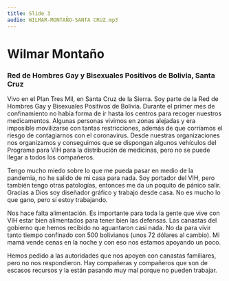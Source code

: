 ```yaml
---
title: Slide 3
audio: WILMAR-MONTAÑO-SANTA CRUZ.mp3
---
```


# Wilmar Montaño
### Red de Hombres Gay y Bisexuales Positivos de Bolivia, Santa Cruz

Vivo en el Plan Tres Mil, en Santa Cruz de la Sierra. Soy parte de la Red de Hombres Gay y Bisexuales Positivos de Bolivia. Durante el primer mes de confinamiento no había forma de ir hasta los centros para recoger nuestros medicamentos. Algunas personas vivimos en zonas alejadas y era imposible movilizarse con tantas restricciones, además de que corríamos el riesgo de contagiarnos con el coronavirus. Desde nuestras organizaciones nos organizamos y conseguimos que se dispongan algunos vehículos del Programa para VIH para la distribución de medicinas, pero no se puede llegar a todos los compañeros. 

Tengo mucho miedo sobre lo que me pueda pasar en medio de la pandemia, no he salido de mi casa para nada. Soy portador del VIH, pero también tengo otras patologías, entonces me da un poquito de pánico salir. Gracias a Dios soy diseñador gráfico y trabajo desde casa. No es mucho lo que gano, pero sí estoy trabajando.

Nos hace falta alimentación. Es importante para toda la gente que vive con VIH estar bien alimentados para tener bien las defensas. Las canastas del gobierno que hemos recibido no aguantaron casi nada. No da para vivir tanto tiempo confinado con 500 bolivianos (unos 72 dólares al cambio). Mi mamá vende cenas en la noche y con eso nos estamos apoyando un poco. 

Hemos pedido a las autoridades que nos apoyen con canastas familiares, pero no nos respondieron. Hay compañeras y compañeros que son de escasos recursos y la están pasando muy mal porque no pueden trabajar.
